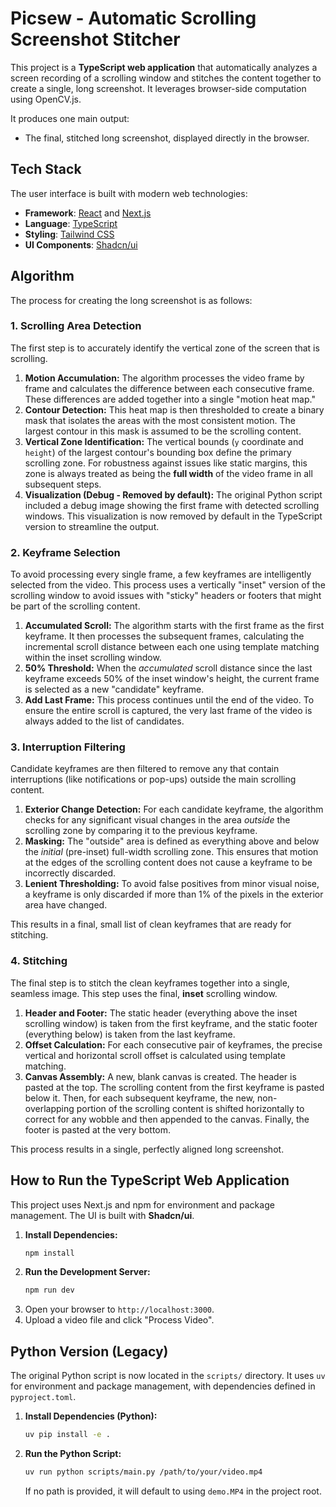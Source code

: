 # Picsew - Automatic Scrolling Screenshot Stitcher

This project is a **TypeScript web application** that automatically analyzes a screen recording of a scrolling window and stitches the content together to create a single, long screenshot. It leverages browser-side computation using OpenCV.js.

It produces one main output:
- The final, stitched long screenshot, displayed directly in the browser.

## Tech Stack

The user interface is built with modern web technologies:

- **Framework**: [React](https://react.dev/) and [Next.js](https://nextjs.org/)
- **Language**: [TypeScript](https://www.typescriptlang.org/)
- **Styling**: [Tailwind CSS](https://tailwindcss.com/)
- **UI Components**: [Shadcn/ui](https://ui.shadcn.com/)

## Algorithm

The process for creating the long screenshot is as follows:

### 1. Scrolling Area Detection

The first step is to accurately identify the vertical zone of the screen that is scrolling.

1.  **Motion Accumulation:** The algorithm processes the video frame by frame and calculates the difference between each consecutive frame. These differences are added together into a single "motion heat map."
2.  **Contour Detection:** This heat map is then thresholded to create a binary mask that isolates the areas with the most consistent motion. The largest contour in this mask is assumed to be the scrolling content.
3.  **Vertical Zone Identification:** The vertical bounds (`y` coordinate and `height`) of the largest contour's bounding box define the primary scrolling zone. For robustness against issues like static margins, this zone is always treated as being the **full width** of the video frame in all subsequent steps.
4.  **Visualization (Debug - Removed by default):** The original Python script included a debug image showing the first frame with detected scrolling windows. This visualization is now removed by default in the TypeScript version to streamline the output.

### 2. Keyframe Selection

To avoid processing every single frame, a few keyframes are intelligently selected from the video. This process uses a vertically "inset" version of the scrolling window to avoid issues with "sticky" headers or footers that might be part of the scrolling content.

1.  **Accumulated Scroll:** The algorithm starts with the first frame as the first keyframe. It then processes the subsequent frames, calculating the incremental scroll distance between each one using template matching within the inset scrolling window.
2.  **50% Threshold:** When the *accumulated* scroll distance since the last keyframe exceeds 50% of the inset window's height, the current frame is selected as a new "candidate" keyframe.
3.  **Add Last Frame:** This process continues until the end of the video. To ensure the entire scroll is captured, the very last frame of the video is always added to the list of candidates.

### 3. Interruption Filtering

Candidate keyframes are then filtered to remove any that contain interruptions (like notifications or pop-ups) outside the main scrolling content.

1.  **Exterior Change Detection:** For each candidate keyframe, the algorithm checks for any significant visual changes in the area *outside* the scrolling zone by comparing it to the previous keyframe.
2.  **Masking:** The "outside" area is defined as everything above and below the *initial* (pre-inset) full-width scrolling zone. This ensures that motion at the edges of the scrolling content does not cause a keyframe to be incorrectly discarded.
3.  **Lenient Thresholding:** To avoid false positives from minor visual noise, a keyframe is only discarded if more than 1% of the pixels in the exterior area have changed.

This results in a final, small list of clean keyframes that are ready for stitching.

### 4. Stitching

The final step is to stitch the clean keyframes together into a single, seamless image. This step uses the final, **inset** scrolling window.

1.  **Header and Footer:** The static header (everything above the inset scrolling window) is taken from the first keyframe, and the static footer (everything below) is taken from the last keyframe.
2.  **Offset Calculation:** For each consecutive pair of keyframes, the precise vertical and horizontal scroll offset is calculated using template matching.
3.  **Canvas Assembly:** A new, blank canvas is created. The header is pasted at the top. The scrolling content from the first keyframe is pasted below it. Then, for each subsequent keyframe, the new, non-overlapping portion of the scrolling content is shifted horizontally to correct for any wobble and then appended to the canvas. Finally, the footer is pasted at the very bottom.

This process results in a single, perfectly aligned long screenshot.

## How to Run the TypeScript Web Application

This project uses Next.js and npm for environment and package management. The UI is built with **Shadcn/ui**.

1.  **Install Dependencies:**
    ```bash
    npm install
    ```
2.  **Run the Development Server:**
    ```bash
    npm run dev
    ```
3.  Open your browser to `http://localhost:3000`.
4.  Upload a video file and click "Process Video".

## Python Version (Legacy)

The original Python script is now located in the `scripts/` directory. It uses `uv` for environment and package management, with dependencies defined in `pyproject.toml`.

1.  **Install Dependencies (Python):**
    ```bash
    uv pip install -e .
    ```
2.  **Run the Python Script:**
    ```bash
    uv run python scripts/main.py /path/to/your/video.mp4
    ```
    If no path is provided, it will default to using `demo.MP4` in the project root.
